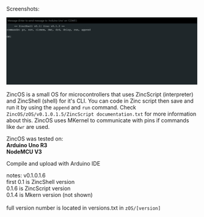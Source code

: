 Screenshots:
<p align="left">
  <img src="img/Screenshot 2025-04-14 190220.png" width="500"/>
</p>
ZincOS is a small OS for microcontrollers that uses ZincScript (interpreter) and ZincShell (shell) for it's CLI. You can code in Zinc script then save and run it by using the <code>append</code> and <code>run</code> command. Check <code>ZincOS/zOS/v0.1.0.1.5/ZincScript documentation.txt</code> for more information about this.
ZincOS uses MKernel to communicate with pins if commands like <code>dwr</code> are used.

ZincOS was tested on:
<br><strong>Arduino Uno R3</strong><br>
<strong>NodeMCU V3</strong>

Compile and upload with Arduino IDE

notes:
v0.1.0.1.6<br>
first 0.1 is ZincShell version<br>
0.1.6 is ZincScript version<br>
0.1.4 is Mkern version (not shown)<br><br>
full version number is located in versions.txt in <code>zOS/[version]</code>
